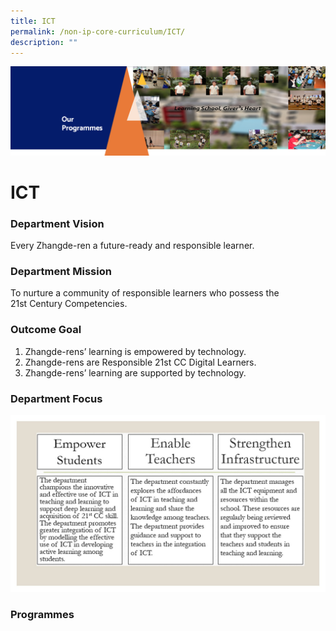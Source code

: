 ```yaml
---
title: ICT
permalink: /non-ip-core-curriculum/ICT/
description: ""
---
```

![](/images/OurProgrammes1.png)

ICT
===

  

### Department Vision

  

Every Zhangde-ren a future-ready and responsible learner.

  

### Department Mission

To nurture a community of responsible learners who possess the 21st Century Competencies.  

  

### Outcome Goal

1.  Zhangde-rens’ learning is empowered by technology.
2.  Zhangde-rens are Responsible 21st CC Digital Learners.
3.  Zhangde-rens’ learning are supported by technology.

  

### Department Focus

![](/images/ICT%20Focus.jpg)


### Programmes